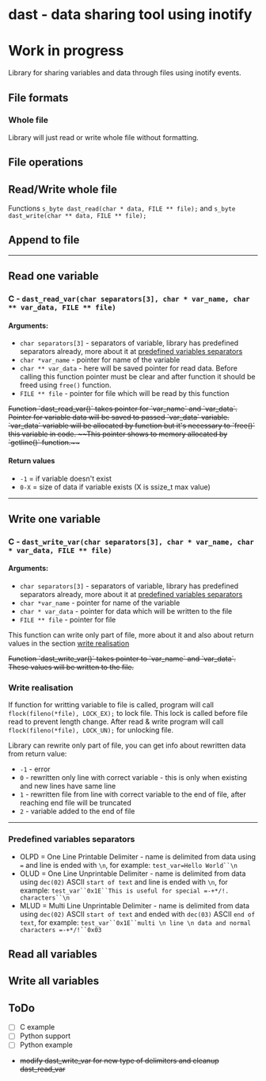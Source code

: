 dast - data sharing tool using inotify
==========

# __Work in progress__

Library for sharing variables and data through files using inotify events.


## File formats

### Whole file

Library will just read or write whole file without formatting.

## File operations

## Read/Write whole file

Functions `s_byte dast_read(char * data, FILE ** file);` and `s_byte dast_write(char ** data, FILE ** file);`

## Append to file

-----

## Read one variable

### C - `dast_read_var(char separators[3], char * var_name, char ** var_data, FILE ** file)`

#### Arguments:
 - `char separators[3]` - separators of variable, library has predefined separators already, more about it at [predefined variables separators](#predefined-variables-separators)
 - `char *var_name` - pointer for name of the variable
 - `char ** var_data` - here will be saved pointer for read data. Before calling this function pointer must be clear and after function it should be freed using `free()` function.
 - `FILE ** file` - pointer for file which will be read by this function

<del>
Function `dast_read_var()` takes pointer for `var_name` and `var_data`. Pointer for variable data will be saved to passed `var_data` variable. `var_data` variable will be allocated by function but it's necessary to `free()` this variable in code. ~~This pointer shows to memory allocated by `getline()` function.~~ 
</del>

#### Return values

 - `-1`  = if variable doesn't exist
 - `0-X` = size of data if variable exists (X is ssize_t max value)

-----

## Write one variable

### C - `dast_write_var(char separators[3], char * var_name, char * var_data, FILE ** file)`

#### Arguments:
 - `char separators[3]` - separators of variable, library has predefined separators already, more about it at [predefined variables separators](#predefined-variables-separators)
 - `char *var_name` - pointer for name of the variable
 - `char * var_data` - pointer for data which will be written to the file
 - `FILE ** file` - pointer for file

This function can write only part of file, more about it and also about return values in the section [write realisation](#write-realisation)

<del>
Function `dast_write_var()` takes pointer to `var_name` and `var_data`. These values will be written to the file. </del>

### Write realisation

If function for writting variable to file is called, program will call `flock(fileno(*file), LOCK_EX);` to lock file. This lock is called before file read to prevent length change. After read & write program will call `flock(fileno(*file), LOCK_UN);` for unlocking file.

Library can rewrite only part of file, you can get info about rewritten data from return value:

 - `-1` - error
 - `0` - rewritten only line with correct variable - this is only when existing and new lines have same line
 - `1` - rewritten file from line with correct variable to the end of file, after reaching end file will be truncated
 - `2` - variable added to the end of file

----

### Predefined variables separators

 * OLPD = One Line Printable Delimiter - name is delimited from data using `=` and line is ended with `\n`, for example: `test_var=Hello World``\n`
 * OLUD = One Line Unprintable Delimiter - name is delimited from data using `dec(02)` ASCII `start of text` and line is ended with `\n`, for example: `test_var``0x1E``This is useful for special =-+*/!. characters``\n`
 * MLUD = Multi Line Unprintable Delimiter - name is delimited from data using `dec(02)` ASCII `start of text` and ended with `dec(03)` ASCII `end of text`, for example:  `test_var``0x1E``multi \n line \n data and normal characters =-+*/!``0x03`

## Read all variables

## Write all variables


## ToDo

 - [ ] C example
 - [ ] Python support
 - [ ] Python example
 - ~~modify dast_write_var for new type of delimiters and cleanup dast_read_var~~


